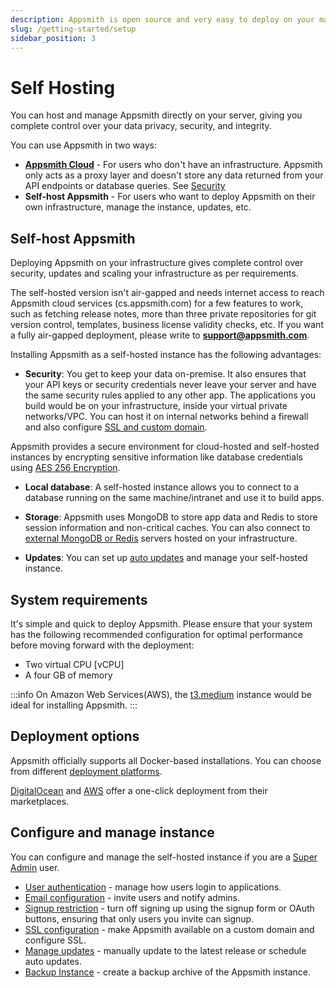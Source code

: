 ```yaml
---
description: Appsmith is open source and very easy to deploy on your machine.
slug: /getting-started/setup
sidebar_position: 3
---
```


# Self Hosting

You can host and manage Appsmith directly on your server, giving you complete control over your data privacy, security, and integrity.

You can use Appsmith in two ways:

* **[Appsmith Cloud](https://app.appsmith.com/user/login)** - For users who don't have an infrastructure. Appsmith only acts as a proxy layer and doesn't store any data returned from your API endpoints or database queries. See [Security](/product/security)
* **Self-host Appsmith** - For users who want to deploy Appsmith on their own infrastructure, manage the instance, updates, etc.


## Self-host Appsmith

Deploying Appsmith on your infrastructure gives complete control over security, updates and scaling your infrastructure as per requirements.

The self-hosted version isn't air-gapped and needs internet access to reach Appsmith cloud services (cs.appsmith.com) for a few features to work, such as fetching release notes, more than three private repositories for git version control, templates, business license validity checks, etc. If you want a fully air-gapped deployment, please write to [**support@appsmith.com**](mailto:support@appsmith.com).

Installing Appsmith as a self-hosted instance has the following advantages:

- **Security**: You get to keep your data on-premise. It also ensures that your API keys or security credentials never leave your server and have the same security rules applied to any other app. The applications you build would be on your infrastructure, inside your virtual private networks/VPC. You can host it on internal networks behind a firewall and also configure [SSL and custom domain](/getting-started/setup/instance-configuration/custom-domain).

 Appsmith provides a secure environment for cloud-hosted and self-hosted instances by encrypting sensitive information like database credentials using [AES 256 Encryption](https://en.wikipedia.org/wiki/Advanced\_Encryption\_Standard). 

- **Local database**: A self-hosted instance allows you to connect to a database running on the same machine/intranet and use it to build apps.

- **Storage**: Appsmith uses MongoDB to store app data and Redis to store session information and non-critical caches. You can also connect to [external MongoDB or Redis](/getting-started/setup/instance-configuration/custom-mongodb-redis) servers hosted on your infrastructure.

- **Updates**: You can set up [auto updates](/getting-started/setup/instance-management/maintenance-window) and manage your self-hosted instance.


## System requirements

It's simple and quick to deploy Appsmith. Please ensure that your system has the following recommended configuration for optimal performance before moving forward with the deployment:

* Two virtual CPU \[vCPU]
* A four GB of memory

:::info
On Amazon Web Services(AWS), the [t3.medium](https://aws.amazon.com/ec2/instance-types/t3/) instance would be ideal for installing Appsmith.
:::

## Deployment options

Appsmith officially supports all Docker-based installations. You can choose from different [deployment platforms](/getting-started/setup/installation-guides). 

[DigitalOcean](https://marketplace.digitalocean.com/apps/appsmith) and [AWS](https://aws.amazon.com/marketplace/seller-profile?id=f12088a7-c7be-46e5-8c5d-9cd7a16c8c1e) offer a one-click deployment from their marketplaces.


## Configure and manage instance

You can configure and manage the self-hosted instance if you are a [Super Admin](/getting-started/setup/instance-configuration/admin-settings) user.

* [User authentication](/getting-started/setup/instance-configuration/authentication/) - manage how users login to applications.
* [Email configuration](/getting-started/setup/instance-configuration/email/) - invite users and notify admins.
* [Signup restriction](/getting-started/setup/instance-configuration/disable-user-signup) - turn off signing up using the signup form or OAuth buttons, ensuring that only users you invite can signup.
* [SSL configuration](/getting-started/setup/instance-configuration/custom-domain) - make Appsmith available on a custom domain and configure SSL.
* [Manage updates](/getting-started/setup/instance-management) - manually update to the latest release or schedule auto updates.
* [Backup Instance](/getting-started/setup/instance-management/appsmithctl#backup-appsmith-instance) - create a backup archive of the Appsmith instance.